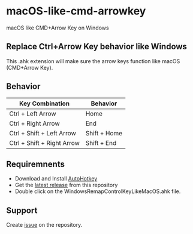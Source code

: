 # macOS-like-cmd-arrowkey
macOS like CMD+Arrow Key on Windows

## Replace Ctrl+Arrow Key behavior like Windows

This .ahk extension will make sure the arrow keys function like macOS (CMD+Arrow Key).

## Behavior

| Key Combination            | Behavior     |
|----------------------------|--------------|
| Ctrl + Left Arrow          | Home         |
| Ctrl + Right Arrow         | End          |
| Ctrl + Shift + Left Arrow  | Shift + Home |
| Ctrl + Shift + Right Arrow | Shift + End  |

## Requiremnents
- Download and Install [AutoHotkey](https://www.autohotkey.com/)
- Get the [latest release](https://github.com/saiftheboss7/macOS-like-cmd-arrowkey/releases) from this repository
- Double click on the WindowsRemapControlKeyLikeMacOS.ahk file.

## Support
Create [issue](https://github.com/saiftheboss7/macOS-like-cmd-arrowkey/issues) on the repository. 